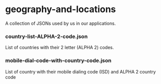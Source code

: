 # geography-and-locations
A collection of JSONs used by us in our applications.

### country-list-ALPHA-2-code.json
List of countries with their 2 letter (ALPHA 2) codes.

### mobile-dial-code-with-country-code.json
List of country with their mobile dialing code (ISD) and ALPHA 2 country code
